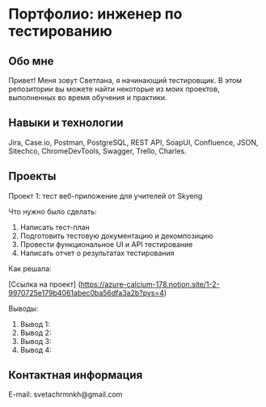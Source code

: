 # Портфолио: инженер по тестированию

## Обо мне 

Привет! Меня зовут Светлана, я начинающий тестировщик. 
В этом репозитории вы можете найти некоторые из моих проектов, выполненных во время обучения и практики. 
<br>

## Навыки и технологии 
Jira, Case.io, Postman, PostgreSQL, REST API, SoapUI, Confluence, JSON, Sitechco, ChromeDevTools, Swagger, Trello, Charles. 

## Проекты 
<p>Проект 1: тест веб-приложение для учителей от Skyeng</p>
<p>Что нужно было сделать:</p>
<ol>
  <li> Написать тест-план</li>
  <li> Подготовить тестовую документацию и декомпозицию </li>
<li>Провести функциональное UI и API тестирование</li>
<li>Написать отчет о результатах тестирования </li>
</ol>
<p>Как решала:</p>

[Ссылка на проект] (https://azure-calcium-178.notion.site/1-2-9970725e179b4061abec0ba56dfa3a2b?pvs=4)

<p>Выводы:</p>
<ol>
  <li>Вывод 1: </li>
  <li>Вывод 2: </li>
  <li>Вывод 3: </li>
  <li>Вывод 4: </li>
  
</ol>

## Контактная информация 
<p>E-mail: svetachrmnkh@gmail.com</p>
